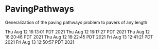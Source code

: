 # PavingPathways
Generalization of the paving pathways problem to pavers of any length

Thu Aug 12 16:13:01 PDT 2021
Thu Aug 12 16:17:27 PDT 2021
Thu Aug 12 16:20:46 PDT 2021
Thu Aug 12 16:22:45 PDT 2021
Fri Aug 13 12:41:21 PDT 2021
Fri Aug 13 12:50:57 PDT 2021
